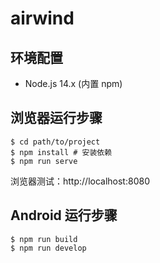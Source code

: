 # airwind

## 环境配置

- Node.js 14.x (内置 npm)

## 浏览器运行步骤

```shell
$ cd path/to/project
$ npm install # 安装依赖
$ npm run serve
```

浏览器测试：http://localhost:8080

## Android 运行步骤

```shell
$ npm run build
$ npm run develop
```
